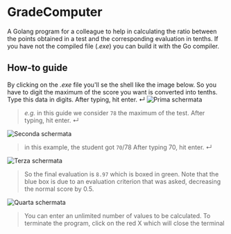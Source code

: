 # GradeComputer
A Golang program for a colleague to help in calculating the ratio between the points obtained in a test and the corresponding evaluation in tenths.
If you have not the compiled file (_.exe_) you can build it with the Go compiler.
## How-to guide
By clicking on the _.exe_ file you'll se the shell like the image below. So you have to digit the maximum of the score you want is converted into tenths. Type this data in digits. After typing, hit enter. ↵
![Prima schermata](https://user-images.githubusercontent.com/72185312/141819466-71d318f6-f04e-4741-9039-a685d66fa31e.JPG)
> 
> _e.g._ in this guide we consider ```78``` the maximum of the test. After typing, hit enter. ↵
> 
![Seconda schermata](https://user-images.githubusercontent.com/72185312/141819510-5e813162-970d-4353-ac1f-4ac34a7d201d.jpg)
> 
> in this example, the student got ```70```/78 After typing 70, hit enter. ↵
> 
![Terza schermata](https://user-images.githubusercontent.com/72185312/141819769-b49e5bd8-5b0f-46db-a000-98ebca6e2353.jpg)
>
>So the final evaluation is ```8.97``` which is boxed in green. Note that the blue box is due to an evaluation criterion that was asked, decreasing the normal score by 0.5.
>
![Quarta schermata](https://user-images.githubusercontent.com/72185312/141820160-938bb1f8-a45f-474a-9339-020a59f9094f.jpg)
>
>You can enter an unlimited number of values to be calculated. To terminate the program, click on the red X which will close the terminal
>
